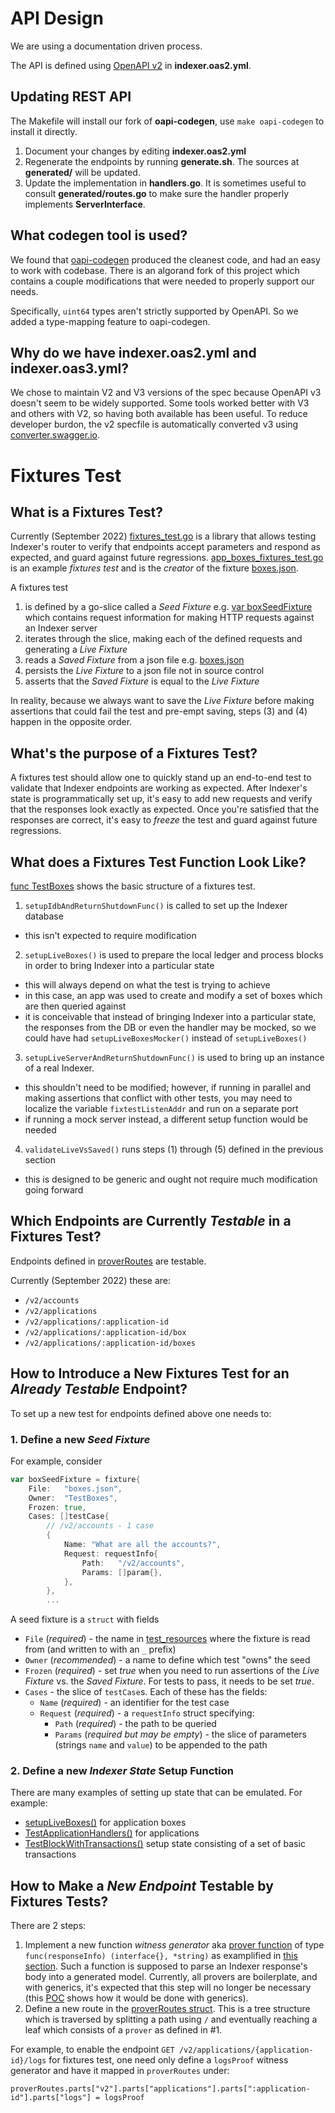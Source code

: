 # API Design

We are using a documentation driven process.

The API is defined using [OpenAPI v2](https://swagger.io/specification/v2/) in **indexer.oas2.yml**.

## Updating REST API

The Makefile will install our fork of **oapi-codegen**, use `make oapi-codegen` to install it directly.

1. Document your changes by editing **indexer.oas2.yml**
2. Regenerate the endpoints by running **generate.sh**. The sources at **generated/** will be updated.
3. Update the implementation in **handlers.go**. It is sometimes useful to consult **generated/routes.go** to make sure the handler properly implements **ServerInterface**.

## What codegen tool is used?

We found that [oapi-codegen](https://github.com/deepmap/oapi-codegen) produced the cleanest code, and had an easy to work with codebase. There is an algorand fork of this project which contains a couple modifications that were needed to properly support our needs.

Specifically, `uint64` types aren't strictly supported by OpenAPI. So we added a type-mapping feature to oapi-codegen.

## Why do we have indexer.oas2.yml and indexer.oas3.yml?

We chose to maintain V2 and V3 versions of the spec because OpenAPI v3 doesn't seem to be widely supported. Some tools worked better with V3 and others with V2, so having both available has been useful. To reduce developer burdon, the v2 specfile is automatically converted v3 using [converter.swagger.io](http://converter.swagger.io/).

# Fixtures Test
## What is a **Fixtures Test**?

Currently (September 2022) [fixtures_test.go](./fixtures_test.go) is a library that allows testing Indexer's router to verify that endpoints accept parameters and respond as expected, and guard against future regressions. [app_boxes_fixtures_test.go](./app_boxes_fixtures_test.go) is an example _fixtures test_ and is the _creator_ of the fixture [boxes.json](./test_resources/boxes.json).

A fixtures test

1. is defined by a go-slice called a _Seed Fixture_  e.g. [var boxSeedFixture](https://github.com/algorand/indexer/blob/b5025ad640fabac0d778b4cac60d558a698ed560/api/app_boxes_fixtures_test.go#L302-L692) which contains request information for making HTTP requests against an Indexer server
2. iterates through the slice, making each of the defined requests and generating a _Live Fixture_
3. reads a _Saved Fixture_ from a json file e.g. [boxes.json](./test_resources/boxes.json)
4. persists the _Live Fixture_ to a json file not in source control
5. asserts that the _Saved Fixture_ is equal to the _Live Fixture_

In reality, because we always want to save the _Live Fixture_ before making assertions that could fail the test and pre-empt saving, steps (3) and (4) happen in the opposite order.

## What's the purpose of a Fixtures Test?

A fixtures test should allow one to quickly stand up an end-to-end test to validate that Indexer endpoints are working as expected. After Indexer's state is programmatically set up, it's easy to add new requests and verify that the responses look exactly as expected. Once you're satisfied that the responses are correct, it's easy to _freeze_ the test and guard against future regressions.
## What does a **Fixtures Test Function** Look Like?

[func TestBoxes](https://github.com/algorand/indexer/blob/b5025ad640fabac0d778b4cac60d558a698ed560/api/app_boxes_fixtures_test.go#L694_L704) shows the basic structure of a fixtures test.

1. `setupIdbAndReturnShutdownFunc()` is called to set up the Indexer database
  * this isn't expected to require modification
2. `setupLiveBoxes()` is used to prepare the local ledger and process blocks in order to bring Indexer into a particular state
  * this will always depend on what the test is trying to achieve
  * in this case, an app was used to create and modify a set of boxes which are then queried against
  * it is conceivable that instead of bringing Indexer into a particular state, the responses from the DB or even the handler may be mocked, so we could have had `setupLiveBoxesMocker()` instead of `setupLiveBoxes()`
3. `setupLiveServerAndReturnShutdownFunc()` is used to bring up an instance of a real Indexer.
  * this shouldn't need to be modified; however, if running in parallel and making assertions that conflict with other tests, you may need to localize the variable `fixtestListenAddr` and run on a separate port
  * if running a mock server instead, a different setup function would be needed
4. `validateLiveVsSaved()` runs steps (1) through (5) defined in the previous section
  * this is designed to be generic and ought not require much modification going forward


## Which Endpoints are Currently _Testable_ in a Fixtures Test?

Endpoints defined in [proverRoutes](https://github.com/algorand/indexer/blob/b955a31b10d8dce7177383895ed8e57206d69f67/api/fixtures_test.go#L232-L263) are testable.

Currently (September 2022) these are:

* `/v2/accounts`
* `/v2/applications`
* `/v2/applications/:application-id`
* `/v2/applications/:application-id/box`
* `/v2/applications/:application-id/boxes`

## How to Introduce a New Fixtures Test for an _Already Testable_ Endpoint?

To set up a new test for endpoints defined above one needs to:

### 1. Define a new _Seed Fixture_

For example, consider

```go
var boxSeedFixture = fixture{
	File:   "boxes.json",
	Owner:  "TestBoxes",
	Frozen: true,
	Cases: []testCase{
		// /v2/accounts - 1 case
		{
			Name: "What are all the accounts?",
			Request: requestInfo{
				Path:   "/v2/accounts",
				Params: []param{},
			},
		},
        ...
```

A seed fixture is a `struct` with fields
* `File` (_required_) - the name in [test_resources](./test_resources/) where the fixture is read from (and written to with an `_` prefix)
* `Owner` (_recommended_) - a name to define which test "owns" the seed
* `Frozen` (_required_) - set _true_ when you need to run assertions of the _Live Fixture_ vs. the _Saved Fixture_. For tests to pass, it needs to be set _true_.
* `Cases` - the slice of `testCase`s. Each of these has the fields:
  *  `Name` (_required_) - an identifier for the test case
  * `Request` (_required_) - a `requestInfo` struct specifying:
    * `Path` (_required_) - the path to be queried
    * `Params` (_required but may be empty_) - the slice of parameters (strings `name` and `value`) to be appended to the path
### 2. Define a new _Indexer State_ Setup Function

There are many examples of setting up state that can be emulated. For example:
* [setupLiveBoxes()](https://github.com/algorand/indexer/blob/b5025ad640fabac0d778b4cac60d558a698ed560/api/app_boxes_fixtures_test.go#L43) for application boxes
* [TestApplicationHandlers()](https://github.com/algorand/indexer/blob/3a9095c2b5ee25093708f980445611a03f2cf4e2/api/handlers_e2e_test.go#L93) for applications
* [TestBlockWithTransactions()](https://github.com/algorand/indexer/blob/800cb135a0c6da0109e7282acf85cbe1961930c6/idb/postgres/postgres_integration_test.go#L339) setup state consisting of a set of basic transactions

## How to Make a _New Endpoint_ Testable by Fixtures Tests?

There are 2 steps:

1. Implement a new function _witness generator_ aka [prover function](https://github.com/algorand/indexer/blob/b955a31b10d8dce7177383895ed8e57206d69f67/api/fixtures_test.go#L103) of type `func(responseInfo) (interface{}, *string)` as examplified in [this section](https://github.com/algorand/indexer/blob/b955a31b10d8dce7177383895ed8e57206d69f67/api/fixtures_test.go#L107-L200). Such a function is supposed to parse an Indexer response's body into a generated model. Currently, all provers are boilerplate, and with generics, it's expected that this step will no longer be necessary (this [POC](https://github.com/tzaffi/indexer/blob/generic-boxes/api/fixtures_test.go#L119-L155) shows how it would be done with generics).
2. Define a new route in the [proverRoutes struct](https://github.com/algorand/indexer/blob/b955a31b10d8dce7177383895ed8e57206d69f67/api/fixtures_test.go#L232_L263). This is a tree structure which is traversed by splitting a path using `/` and eventually reaching a leaf which consists of a `prover` as defined in #1. 

For example, to enable the endpoint `GET /v2/applications/{application-id}/logs` for fixtures test, one need only define a `logsProof` witness generator and have it mapped in `proverRoutes` under:

```
proverRoutes.parts["v2"].parts["applications"].parts[":application-id"].parts["logs"] = logsProof
```